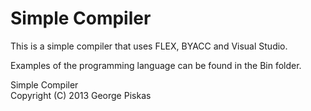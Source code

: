 Simple Compiler
=============================
This is a simple compiler that uses FLEX, BYACC and Visual Studio.

Examples of the programming language can be found in the Bin folder.

Simple Compiler <br> Copyright (C) 2013  George Piskas
